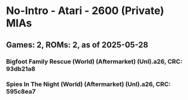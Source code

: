 # No-Intro - Atari - 2600 (Private) MIAs
## Games: 2, ROMs: 2, as of 2025-05-28

### Bigfoot Family Rescue (World) (Aftermarket) (Unl).a26, CRC: 93db21a8
### Spies In The Night (World) (Aftermarket) (Unl).a26, CRC: 595c8ea7
